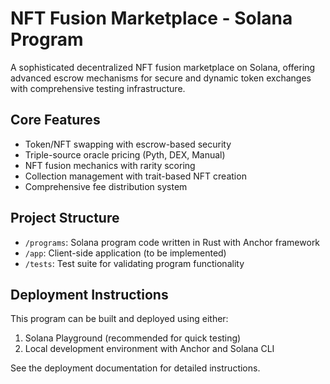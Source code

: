 # NFT Fusion Marketplace - Solana Program

A sophisticated decentralized NFT fusion marketplace on Solana, offering advanced escrow mechanisms for secure and dynamic token exchanges with comprehensive testing infrastructure.

## Core Features

- Token/NFT swapping with escrow-based security
- Triple-source oracle pricing (Pyth, DEX, Manual)
- NFT fusion mechanics with rarity scoring
- Collection management with trait-based NFT creation
- Comprehensive fee distribution system

## Project Structure

- `/programs`: Solana program code written in Rust with Anchor framework
- `/app`: Client-side application (to be implemented)
- `/tests`: Test suite for validating program functionality

## Deployment Instructions

This program can be built and deployed using either:
1. Solana Playground (recommended for quick testing)
2. Local development environment with Anchor and Solana CLI

See the deployment documentation for detailed instructions.

